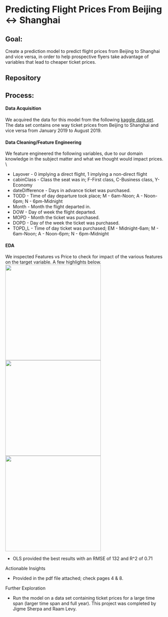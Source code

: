 # Predicting Flight Prices From Beijing <-> Shanghai

## Goal: 
Create a prediction model to predict flight prices from Beijing to Shanghai and vice versa, in order to help prospective flyers take advantage of variables that lead to cheaper ticket prices. 

## Repository

## Process:

#### Data Acquisition 
We acquired the data for this model from the following [kaggle data set](https://www.kaggle.com/lpisallerl/air-tickets-between-shanghai-and-beijing#sha-pek.csv).\
The data set contains one way ticket prices from Beijing to Shanghai and vice versa from January 2019 to August 2019.

#### Data Cleaning/Feature Engineering 
We feature engineered the following variables, due to our domain knowledge in the subject matter and what we thought would impact prices. \
  - Layover - 0 implying a direct flight, 1 implying a non-direct flight
  - cabinClass - Class the seat was in; F-First class, C-Business class, Y-Economy 
  - dateDifference - Days in advance ticket was purchased.
  - TODD - Time of day departure took place; M - 6am-Noon; A - Noon-6pm; N - 6pm-Midnight
  - Month - Month the flight departed in.
  - DOW - Day of week the flight departed.
  - MOPD - Month the ticket was purchased.
  - DOPD - Day of the week the ticket was purchased.
  - TOPD_L - Time of day ticket was purchased; EM - Midnight-6am; M - 6am-Noon; A - Noon-6pm; N - 6pm-Midnight
  
#### EDA 
We inspected Features vs Price to check for impact of the various features on the target variable.
A few highlights below. \
<img src="Project%20_Images/DOW.png" width="300">
<img src="Project%20_Images/Month.png" width="300">
<img src="Project_%20Images/dateDifference.png" width="300">
  - OLS provided the best results with an RMSE of 132 and R^2 of 0.71 
  
  Actionable Insights
  - Provided in the pdf file attached; check pages 4 & 8.
  
  Further Exploration
  - Run the model on a data set containing ticket prices for a large time span (larger time span and full year). 
This project was completed by Jigme Sherpa and Raam Levy.

